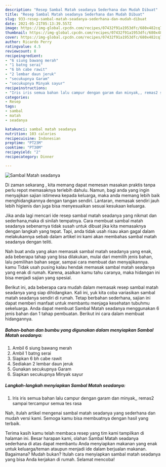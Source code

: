 ```yaml
---
description: "Resep Sambal Matah seadanya Sederhana dan Mudah Dibuat"
title: "Resep Sambal Matah seadanya Sederhana dan Mudah Dibuat"
slug: 933-resep-sambal-matah-seadanya-sederhana-dan-mudah-dibuat
date: 2021-05-21T05:13:39.557Z
image: https://img-global.cpcdn.com/recipes/07432f91a1953dfc/680x482cq70/sambal-matah-seadanya-foto-resep-utama.jpg
thumbnail: https://img-global.cpcdn.com/recipes/07432f91a1953dfc/680x482cq70/sambal-matah-seadanya-foto-resep-utama.jpg
cover: https://img-global.cpcdn.com/recipes/07432f91a1953dfc/680x482cq70/sambal-matah-seadanya-foto-resep-utama.jpg
author: Ricardo Perry
ratingvalue: 4.5
reviewcount: 8
recipeingredient:
- "6 siung bawang merah"
- "1 batng serai"
- "6 bh cabe rawit"
- "2 lembar daun jeruk"
- "secukupnya Garam"
- "secukupnya Minyak sayur"
recipeinstructions:
- "Iris iris semua bahan lalu campur dengan garam dan minyak,, remas2 sampai tercampur semua tes rasa"
categories:
- Resep
tags:
- sambal
- matah
- seadanya

katakunci: sambal matah seadanya 
nutrition: 103 calories
recipecuisine: Indonesian
preptime: "PT23M"
cooktime: "PT30M"
recipeyield: "2"
recipecategory: Dinner

---
```



![Sambal Matah seadanya](https://img-global.cpcdn.com/recipes/07432f91a1953dfc/680x482cq70/sambal-matah-seadanya-foto-resep-utama.jpg)

Di zaman  sekarang , kita memang dapat memesan masakan praktis tanpa perlu repot memasaknya terlebih dahulu. Namun, bagi anda yang ingin menyajikan sajian istimewa kepada keluarga, maka anda memang lebih baik menghidangkannya dengan tangan sendiri. Lantaran, memasak sendiri jauh lebih higienis dan juga bisa menyesuaikan sesuai kesukaan keluarga.

Jika anda lagi mencari ide resep sambal matah seadanya yang nikmat dan sederhana,maka di sinilah tempatnya. Cara membuat sambal matah seadanya  sebenarnya tidak susah untuk dibuat jika kita memasaknya dengan langkah yang tepat. Tapi, anda tidak usah risau akan gagal dalam melakukannya 
sebab dalam artikel ini kami akan membahas sambal matah seadanya dengan teliti.  



Nah buat anda yang akan memasak sambal matah seadanya yang enak, ada beberapa tahap yang bisa dilakukan, mulai dari memilih jenis bahan, lalu pemilihan bahan segar, sampai cara membuat dan menyajikannya. kamu Tidak usah pusing kalau hendak memasak sambal matah seadanya yang enak di rumah. Karena, asalkan kamu  tahu caranya, maka hidangan ini bisa menjadi sajian yang spesial.

Berikut ini, ada beberapa cara mudah dalam memasak resep sambal matah seadanya yang siap dihidangkan. Kali ini, yuk kita coba variasikan sambal matah seadanya sendiri di rumah. Tetap berbahan sederhana, sajian ini dapat memberi manfaat untuk membantu menjaga kesehatan tubuhmu sekeluarga. Anda dapat membuat Sambal Matah seadanya menggunakan 6 jenis bahan dan 1 tahap pembuatan. Berikut ini cara dalam membuat hidangannya.

<!--inarticleads1-->

##### Bahan-bahan dan bumbu yang digunakan dalam menyiapkan Sambal Matah seadanya:

1. Ambil 6 siung bawang merah
1. Ambil 1 batng serai
1. Siapkan 6 bh cabe rawit
1. Sediakan 2 lembar daun jeruk
1. Gunakan secukupnya Garam
1. Siapkan secukupnya Minyak sayur




<!--inarticleads2-->

##### Langkah-langkah menyiapkan Sambal Matah seadanya:

1. Iris iris semua bahan lalu campur dengan garam dan minyak,, remas2 sampai tercampur semua tes rasa




Nah, itulah artikel mengenai  sambal matah seadanya  yang sederhana dan mudah versi kami. Semoga kamu bisa membuatnya dengan hasil yang terbaik. 

Terima kasih kamu telah membaca resep yang tim kami tampilkan di halaman ini. Besar harapan kami, olahan  Sambal Matah seadanya sederhana di atas dapat membantu Anda menyiapkan makanan yang enak untuk keluarga/teman ataupun menjadi ide dalam berjualan makanan. Bagaimana? Mudah bukan? Itulah cara menyiapkan sambal matah seadanya yang bisa Anda kerjakan di rumah. Selamat mencoba!

